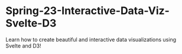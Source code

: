 # Spring-23-Interactive-Data-Viz-Svelte-D3
Learn how to create beautiful and interactive data visualizations using Svelte and D3!
